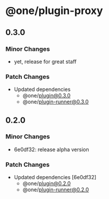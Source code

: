 # @one/plugin-proxy

## 0.3.0

### Minor Changes

- yet, release for great staff

### Patch Changes

- Updated dependencies
  - @one/plugin@0.3.0
  - @one/plugin-runner@0.3.0

## 0.2.0

### Minor Changes

- 6e0df32: release alpha version

### Patch Changes

- Updated dependencies [6e0df32]
  - @one/plugin@0.2.0
  - @one/plugin-runner@0.2.0
